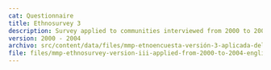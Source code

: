 ```yaml
---
cat: Questionnaire
title: Ethnosurvey 3
description: Survey applied to communities interviewed from 2000 to 2004
version: 2000 - 2004
archivo: src/content/data/files/mmp-etnoencuesta-versión-3-aplicada-del-2000-al-2004.pdf
file: files/mmp-ethnosurvey-version-iii-applied-from-2000-to-2004-english.pdf
---
```

